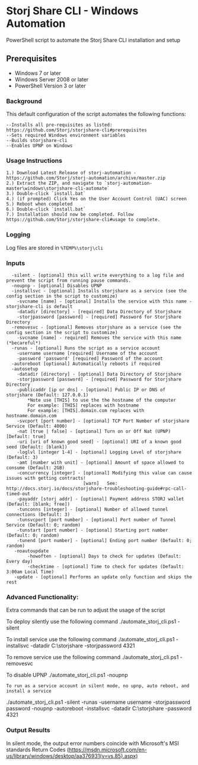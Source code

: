 Storj Share CLI - Windows Automation
===============

PowerShell script to automate the Storj Share CLI installation and setup

Prerequisites
-------------

* Windows 7 or later
* Windows Server 2008 or later
* PowerShell Version 3 or later

### Background

This default configuration of the script automates the following functions:

```
--Installs all pre-requisites as listed: https://github.com/Storj/storjshare-cli#prerequisites
--Sets required Windows environment variables
--Builds storjshare-cli
--Enables UPNP on Windows
```

### Usage Instructions

```
1.) Download Latest Release of storj-automation - https://github.com/Storj/storj-automation/archive/master.zip
2.) Extract the ZIP, and navigate to `storj-automation-master\windows\storjshare-cli-automate`
3.) Double-click `install.bat`
4.) (if prompted) Click Yes on the User Account Control (UAC) screen
5.) Reboot when completed
6.) Double-click `install.bat`
7.) Installation should now be completed. Follow https://github.com/Storj/storjshare-cli#usage to complete.
```
### Logging

Log files are stored in `%TEMP%\storj\cli`

### Inputs
```
  -silent - [optional] this will write everything to a log file and prevent the script from running pause commands.
  -noupnp - [optional] Disables UPNP
  -installsvc - [optional] Installs storjshare as a service (see the config section in the script to customize)
    -svcname [name] - [optional] Installs the service with this name - storjshare-cli is default
    -datadir [directory] - [required] Data Directory of Storjshare
    -storjpassword [password] - [required] Password for Storjshare Directory
  -removesvc - [optional] Removes storjshare as a service (see the config section in the script to customize)
    -svcname [name] - required] Removes the service with this name (*becareful*)
  -runas - [optional] Runs the script as a service account
    -username username [required] Username of the account
    -password 'password' [required] Password of the account
  -autoreboot [optional] Automatically reboots if required
  -autosetup
    -datadir [directory] - [optional] Data Directory of Storjshare
    -storjpassword [password] - [required] Password for Storjshare Directory
    -publicaddr [ip or dns] - [optional] Public IP or DNS of storjshare (Default: 127.0.0.1)
        *Note use [THIS] to use the the hostname of the computer
        For example: [THIS] replaces with hostname
        For example: [THIS].domain.com replaces with hostname.domain.com
    -svcport [port number] - [optional] TCP Port Number of storjshare Service (Default: 4000)
    -nat [true | false] - [optional] Turn on or Off Nat (UPNP) [Default: true]
    -uri [uri of known good seed] - [optional] URI of a known good seed (Default: [blank])
    -loglvl [integer 1-4] - [optional] Logging Level of storjshare (Default: 3)
    -amt [number with unit] - [optional] Amount of space allowed to consume (Default: 2GB)
    -concurrency [integer] - [optional] Modifying this value can cause issues with getting contracts!
                             [warn]   See: http://docs.storj.io/docs/storjshare-troubleshooting-guide#rpc-call-timed-out
    -payaddr [storj addr] - [optional] Payment address STORJ wallet (Default: [blank; free])
    -tunconns [integer] - [optional] Number of allowed tunnel connections (Default: 3)
    -tunsvcport [port number] - [optional] Port number of Tunnel Service (Default: 0; random)
    -tunstart [port number] - [optional] Starting port number (Default: 0; random)
    -tunend [port number] - [optional] Ending port number (Default: 0; random)
   -noautoupdate
        -howoften - [optional] Days to check for updates (Default: Every day)
        -checktime - [optional] Time to check for updates (Default: 3:00am Local Time)
   -update - [optional] Performs an update only function and skips the rest
```

### Advanced Functionality:

Extra commands that can be run to adjust the usage of the script

  To deploy silently use the following command
  ./automate_storj_cli.ps1 -silent

  To install service use the following command
  ./automate_storj_cli.ps1 -installsvc -datadir C:\storjshare -storjpassword 4321

  To remove service use the following command
  ./automate_storj_cli.ps1 -removesvc

  To disable UPNP
  ./automate_storj_cli.ps1 -noupnp

    To run as a service account in silent mode, no upnp, auto reboot, and install a service
  ./automate_storj_cli.ps1 -silent -runas -username username -storjpassword password -noupnp -autoreboot -installsvc -datadir C:\storjshare -password 4321
  
  ### Output Results
In silent mode, the output error numbers coincide with Microsoft's MSI standards
Return Codes (https://msdn.microsoft.com/en-us/library/windows/desktop/aa376931(v=vs.85).aspx)
